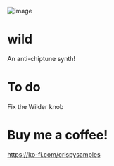 ![image](https://github.com/fotisandstuff/wild/assets/44263494/c58076d0-cb38-4dac-bea5-c8cc255aa94b)


# wild
An anti-chiptune synth!
# To do
Fix the Wilder knob
# Buy me a coffee!
https://ko-fi.com/crispysamples
